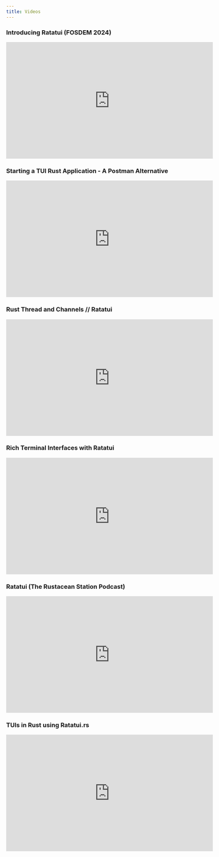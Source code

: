 ```yaml
---
title: Videos
---
```


### Introducing Ratatui (FOSDEM 2024)

<!-- https://www.youtube.com/watch?v=NU0q6NOLJ20 -->

<iframe width="560" height="315" src="https://www.youtube.com/embed/NU0q6NOLJ20?si=V7QnFbeOaAcBM7SC" title="YouTube video player" frameborder="0" allow="accelerometer; autoplay; clipboard-write; encrypted-media; gyroscope; picture-in-picture; web-share" referrerpolicy="strict-origin-when-cross-origin" allowfullscreen></iframe>

### Starting a TUI Rust Application - A Postman Alternative

<!-- https://www.youtube.com/watch?v=PMHyZEtzHcA -->

<iframe width="560" height="315" src="https://www.youtube.com/embed/PMHyZEtzHcA?si=po7rzQYpfFQ6MnGN" title="YouTube video player" frameborder="0" allow="accelerometer; autoplay; clipboard-write; encrypted-media; gyroscope; picture-in-picture; web-share" referrerpolicy="strict-origin-when-cross-origin" allowfullscreen></iframe>

### Rust Thread and Channels // Ratatui

<!-- https://www.youtube.com/watch?v=E2o4yWYUxC8 -->

<iframe width="560" height="315" src="https://www.youtube.com/embed/E2o4yWYUxC8?si=pIqWlNSWDNGFAbLQ" title="YouTube video player" frameborder="0" allow="accelerometer; autoplay; clipboard-write; encrypted-media; gyroscope; picture-in-picture; web-share" referrerpolicy="strict-origin-when-cross-origin" allowfullscreen></iframe>

### Rich Terminal Interfaces with Ratatui

<!-- https://www.youtube.com/watch?v=pgFCjtwPBYI -->

<iframe width="560" height="315" src="https://www.youtube.com/embed/pgFCjtwPBYI?si=5kaqYjhtL1YWlXJU" title="YouTube video player" frameborder="0" allow="accelerometer; autoplay; clipboard-write; encrypted-media; gyroscope; picture-in-picture; web-share" referrerpolicy="strict-origin-when-cross-origin" allowfullscreen></iframe>

### Ratatui (The Rustacean Station Podcast)

<!-- https://www.youtube.com/watch?v=EEMkSKDtxe4 -->

<iframe width="560" height="315" src="https://www.youtube.com/embed/EEMkSKDtxe4?si=v1sDcaWKmnK5nfL-" title="YouTube video player" frameborder="0" allow="accelerometer; autoplay; clipboard-write; encrypted-media; gyroscope; picture-in-picture; web-share" referrerpolicy="strict-origin-when-cross-origin" allowfullscreen></iframe>

### TUIs in Rust using Ratatui.rs

<!-- https://www.youtube.com/watch?v=lggZXEoueFM -->

<iframe width="560" height="315" src="https://www.youtube.com/embed/lggZXEoueFM?si=DtaqXdgsp4MNmoa4" title="YouTube video player" frameborder="0" allow="accelerometer; autoplay; clipboard-write; encrypted-media; gyroscope; picture-in-picture; web-share" referrerpolicy="strict-origin-when-cross-origin" allowfullscreen></iframe>
